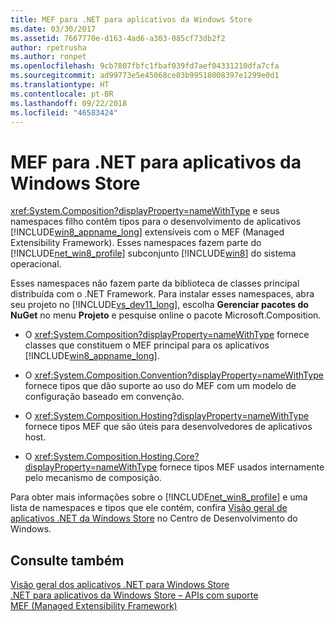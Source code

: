 ```yaml
---
title: MEF para .NET para aplicativos da Windows Store
ms.date: 03/30/2017
ms.assetid: 7667770e-d163-4ad6-a303-085cf73db2f2
author: rpetrusha
ms.author: ronpet
ms.openlocfilehash: 9cb7807fbfc1fbaf039fd7aef04331210dfa7cfa
ms.sourcegitcommit: ad99773e5e45068ce03b99518008397e1299e0d1
ms.translationtype: HT
ms.contentlocale: pt-BR
ms.lasthandoff: 09/22/2018
ms.locfileid: "46583424"
---
```

# <a name="mef-for-net-for-windows-store-apps"></a>MEF para .NET para aplicativos da Windows Store
<xref:System.Composition?displayProperty=nameWithType> e seus namespaces filho contêm tipos para o desenvolvimento de aplicativos [!INCLUDE[win8_appname_long](../../../includes/win8-appname-long-md.md)] extensíveis com o MEF (Managed Extensibility Framework). Esses namespaces fazem parte do [!INCLUDE[net_win8_profile](../../../includes/net-win8-profile-md.md)] subconjunto [!INCLUDE[win8](../../../includes/win8-md.md)] do sistema operacional.  
  
 Esses namespaces não fazem parte da biblioteca de classes principal distribuída com o .NET Framework. Para instalar esses namespaces, abra seu projeto no [!INCLUDE[vs_dev11_long](../../../includes/vs-dev11-long-md.md)], escolha **Gerenciar pacotes do NuGet** no menu **Projeto** e pesquise online o pacote Microsoft.Composition.  
  
-   O <xref:System.Composition?displayProperty=nameWithType> fornece classes que constituem o MEF principal para os aplicativos [!INCLUDE[win8_appname_long](../../../includes/win8-appname-long-md.md)].  
  
-   O <xref:System.Composition.Convention?displayProperty=nameWithType> fornece tipos que dão suporte ao uso do MEF com um modelo de configuração baseado em convenção.  
  
-   O <xref:System.Composition.Hosting?displayProperty=nameWithType> fornece tipos MEF que são úteis para desenvolvedores de aplicativos host.  
  
-   O <xref:System.Composition.Hosting.Core?displayProperty=nameWithType> fornece tipos MEF usados internamente pelo mecanismo de composição.  
  
 Para obter mais informações sobre o [!INCLUDE[net_win8_profile](../../../includes/net-win8-profile-md.md)] e uma lista de namespaces e tipos que ele contém, confira [Visão geral de aplicativos .NET da Windows Store](https://go.microsoft.com/fwlink/p/?LinkID=238312) no Centro de Desenvolvimento do Windows.  
  
## <a name="see-also"></a>Consulte também  
 [Visão geral dos aplicativos .NET para Windows Store](https://go.microsoft.com/fwlink/p/?LinkID=238312)  
 [.NET para aplicativos da Windows Store – APIs com suporte](https://go.microsoft.com/fwlink/p/?LinkID=247912)  
 [MEF (Managed Extensibility Framework)](../../../docs/framework/mef/index.md)
